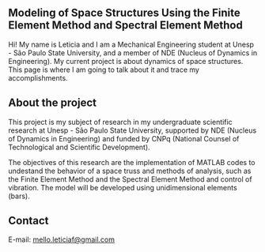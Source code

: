 ## Modeling of Space Structures Using the Finite Element Method and Spectral Element Method

Hi! My name is Leticia and I am a Mechanical Engineering student at Unesp - São Paulo State University, and a member of NDE (Nucleus of Dynamics in Engineering). My current project is about dynamics of space structures. This page is where I am going to talk about it and trace my accomplishments.

<!--### Markdown

Markdown is a lightweight and easy-to-use syntax for styling your writing. It includes conventions for

```markdown
Syntax highlighted code block

# Header 1
## Header 2
### Header 3

- Bulleted
- List

1. Numbered
2. List

**Bold** and _Italic_ and `Code` text

[Link](url) and ![Image](src)
```

For more details see [GitHub Flavored Markdown](https://guides.github.com/features/mastering-markdown/).-->
## About the project
This project is my subject of research in my undergraduate scientific research at Unesp - São Paulo State University, supported by NDE (Nucleus of Dynamics in Engineering) and funded by CNPq (National Counsel of Technological and Scientific Development).

The objectives of this research are the implementation of MATLAB codes to undestand the behavior of a space truss and methods of analysis, such as the Finite Element Method and the Spectral Element Method and control of vibration. The model will be developed using unidimensional elements (bars).

## Contact

E-mail: mello.leticiaf@gmail.com
